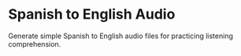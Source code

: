 # Spanish to English Audio

Generate simple Spanish to English audio files for practicing listening comprehension.
